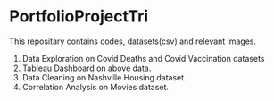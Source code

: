 # PortfolioProjectTri

This repositary contains codes, datasets(csv) and relevant images.

1. Data Exploration on Covid Deaths and Covid Vaccination datasets
2. Tableau Dashboard on above data.
3. Data Cleaning on Nashville Housing dataset.
4. Correlation Analysis on Movies dataset.
